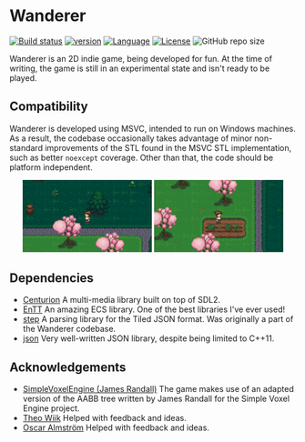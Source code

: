 # Wanderer 
[![Build status](https://ci.appveyor.com/api/projects/status/ly6ydfw5uf62lpqg?svg=true)](https://ci.appveyor.com/project/AlbinJohansson/wanderer) [![version](https://img.shields.io/badge/version-0.1.0-blue.svg)](https://semver.org) [![Language](https://img.shields.io/badge/C%2B%2B-17-blue.svg)](https://en.wikipedia.org/wiki/C%2B%2B#Standardization) [![License](https://img.shields.io/badge/license-MIT-blue.svg)](https://opensource.org/licenses/MIT) ![GitHub repo size](https://img.shields.io/github/repo-size/albin-johansson/Wanderer)

Wanderer is an 2D indie game, being developed for fun. At the time of writing, the game is still in an experimental state and isn't ready to be played.

## Compatibility

Wanderer is developed using MSVC, intended to run on Windows machines. As a result, the codebase occasionally takes
advantage of minor non-standard improvements of the STL found in the MSVC STL implementation, such as better `noexcept` coverage. Other than that, the code should be platform independent.

<p align="middle">
  <img src="meta/screenshot_trees.png" width="45%" />
  <img src="meta/screenshot_plants.png" width="45%"/> 
</p>

## Dependencies

- [Centurion](https://github.com/albin-johansson/Centurion) A multi-media library built on top of SDL2.
- [EnTT](https://github.com/skypjack/entt) An amazing ECS library. One of the best libraries I've ever used!
- [step](https://github.com/albin-johansson/step) A parsing library for the Tiled JSON format. Was originally a part of the Wanderer codebase.
- [json](https://github.com/nlohmann/json) Very well-written JSON library, despite being limited to C++11.

## Acknowledgements

- [SimpleVoxelEngine (James Randall)](https://github.com/JamesRandall/SimpleVoxelEngine) The game makes use of an adapted version of the AABB tree written by James Randall for the Simple Voxel Engine project.
- [Theo Wiik](https://github.com/theowiik) Helped with feedback and ideas.
- [Oscar Almström](https://github.com/oscaralmstrom) Helped with feedback and ideas.